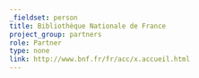 ```yaml
---
_fieldset: person
title: Bibliothèque Nationale de France
project_group: partners
role: Partner
type: none
link: http://www.bnf.fr/fr/acc/x.accueil.html
---
```

